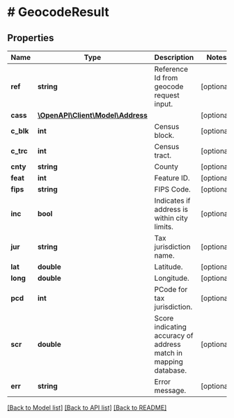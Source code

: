 # # GeocodeResult

## Properties

Name | Type | Description | Notes
------------ | ------------- | ------------- | -------------
**ref** | **string** | Reference Id from geocode request input. | [optional] 
**cass** | [**\OpenAPI\Client\Model\Address**](Address.md) |  | [optional] 
**c_blk** | **int** | Census block. | [optional] 
**c_trc** | **int** | Census tract. | [optional] 
**cnty** | **string** | County | [optional] 
**feat** | **int** | Feature ID. | [optional] 
**fips** | **string** | FIPS Code. | [optional] 
**inc** | **bool** | Indicates if address is within city limits. | [optional] 
**jur** | **string** | Tax jurisdiction name. | [optional] 
**lat** | **double** | Latitude. | [optional] 
**long** | **double** | Longitude. | [optional] 
**pcd** | **int** | PCode for tax jurisdiction. | [optional] 
**scr** | **double** | Score indicating accuracy of address match in mapping database. | [optional] 
**err** | **string** | Error message. | [optional] 

[[Back to Model list]](../../README.md#documentation-for-models) [[Back to API list]](../../README.md#documentation-for-api-endpoints) [[Back to README]](../../README.md)


